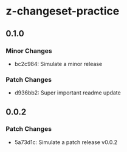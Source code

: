 # z-changeset-practice

## 0.1.0

### Minor Changes

- bc2c984: Simulate a minor release

### Patch Changes

- d936bb2: Super important readme update

## 0.0.2

### Patch Changes

- 5a73d1c: Simulate a patch release v0.0.2
